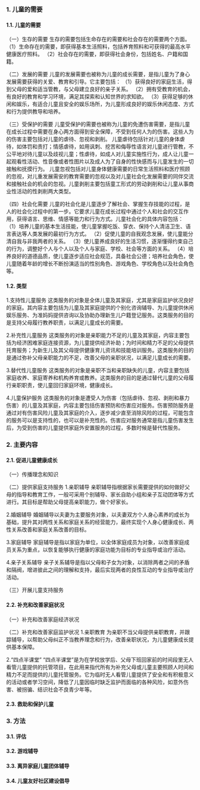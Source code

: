 ### 1. 儿童的需要
#### 1.1. 儿童的需要
（一）生存的需要
生存的需要包括生命存在的需要和社会存在的需要两个方面。
（1）生命存在的需要，即获得基本生活照料，包括养育照料和可获得的最高水平健康医疗照料。
（2）社会存在的需要，即获得社会身份，包括姓名、户籍和国籍。

（二）发展的需要
儿童的发展需要也被称为儿童的成长需要，是指儿童为了身心发展需要获得的关爱、教育和引导。它主要包括：
（1）获得良好的家庭生活，得到父母的爱和适当管教，与父母建立良好的亲子关系。
（2）拥有受教育的机会，有良好的教育和学习环境，满足其探索和认知世界的求知欲。
（3）获得足够的休闲和娱乐，有适合儿童且安全的娱乐场所，为儿童形成良好的娱乐休闲态度、方式和行为提供教导和培养。

（三）受保护的需要
儿童受保护的需要也被称为儿童的免遭伤害需要，是指儿童在成长过程中需要在身心两方面得到安全保障，不受到任何人为的伤害。这些人为的伤害主要包括对儿童的虐待、忽视和剥削。
儿童虐待包括针对儿童的身体虐待，如体罚和责打；情感虐待，如用讽刺、挖苦和侮辱性语言对儿童进行管教，不公平地对待儿童以及歧视儿童；性虐待，如成人对儿童实施性行为，成人让儿童一起观看性活动、性音像或者性图片以及成人为了自身的性快感而与儿童发生的一切接触和抚摸行为。
儿童忽视包括对儿童身体健康需要的日常生活照料和医疗照顾的忽视，对儿重发展需安的教育需要的忽视以及对儿童社会化发展需要的同伴交流和接触社会的机会的忽视。儿童剥削主要包括童工形式的劳动剥削和让儿童从事商业性活动的性剥削两大类型。

（四）社会化需要
儿童的社会化是儿童逐步了解社会、掌握生存技能的过程，是人的社会化过程中的第一步。它要求儿童在成长过程中通过个人和社会的交互作用，获得语言、思维、情感等能力和行为方式。儿童社会化的具体内容包括：
（1）培养儿童的基本生活技能，使儿童掌握吃饭、穿衣、保持个人清洁卫生、语言表达等人类发展的最初行为方式。
（2）促使儿童的自我观念发展，使儿童能分清自我与非我两者的关系。
（3）使儿童养成良好的生活习惯，逐渐懂得约束自己的行为，调整好个人与个人以及个人与家庭、学校、社会等方面的关系。
（4）培养良好的道德品质，使儿童逐步适应社会规范，具备社会公德；培养社会角色，使儿童随着年龄的增长不断扮演适当的性别角色、游戏角色、学校角色以及社会角色等。


#### 1.2. 类型
1.支持性儿童服务
这类服务的对象是全体儿童及其家庭，尤其是家庭监护状况良好的家庭。其内容主要包括为儿童及其家庭提供的个别化咨询辅导、为儿童提供休闲娱乐服务、为准妈妈提供咨询以及协助办理新生儿户籍登记服务。这类服务的目的是支持父母履行教养职责，以满足儿童成长的需要。

2.补充性儿童服务
这类服务的对象是亲职能力不足的儿童及其家庭，内容主要包括为经济困难家庭连接资源，为儿童提供经济补助；为时间和精力不足的父母提供托育服务；为新生儿及其父母提供健康育儿资讯和技能培训服务。这类服务的目的是通过弥补父母亲职能力的不足，改善父母的亲职状况，以满足儿童成长的需要。

3.替代性儿童服务
这类服务的对象是亲职不当和亲职缺失的儿童，内容主要包括家庭收养、家庭寄养和机构养育或教养。这类服务的目的是通过替代儿童的父母履行亲职职责，使儿童回归家庭环境，健康成长。

4.儿童保护服务
这类服务的对象是遭受人为伤害（包括虐待、忽视、剥削和暴力伤害）的儿童及其家庭，内容主要包括伤害预防和伤害应对服务。伤害预防服务是通过对有伤害风险儿童及其家庭的介入，逐步减少直至消除风险的过程，可能包含的服务可以是支持性的，也可以是补充性的。伤害应对服务通常是指儿童伤害发生后，为受到伤害的儿童提供家庭外安置服务的过程，多数时候是替代性服务。


### 2. 主要内容
#### 2.1. 促进儿童健康成长
（一）传播理念和知识

（二）提供家庭支持服务
1.亲职辅导
亲职辅导指根据家长需要提供的如何做好父母的指导和教育工作，一般可采用个别辅导、家长自助小组和亲子互动团体等方式进行。其目标是帮助父母提高亲职能力，做个好家长。

2.婚姻辅导
婚姻辅导以夫妻为主要服务对象，以夫妻双方个人身心素养的成长为基础，提升其对两性关系和家庭关系的经营能力，最终实现个人身心健康成长、两性关系改善和家庭关系改善的目标。

3.家庭辅导
家庭辅导是指以家庭为单位，以全体家庭成员为对象，以改善家庭成员关系为重点，以恢复能够执行健康的家庭功能为目标的专业指导或治疗活动。

4.亲子关系辅导
亲子关系辅导是指以父母和子女为对象，以消除两者之间的矛盾和隔阀，增进彼此之间的理解和支持，最后实现两者的良性互动的专业指导或治疗活动。

（三）开展儿童支持服务


#### 2.2. 补充和改善家庭状况
（一）补充和改善家庭经济状况

（二）补充和改善家庭监护状况
1.亲职教育
为亲职不当父母提供亲职教育，并跟踪辅导，以帮助父母纠正不当教养理念和行为，改善亲职状况，为儿童健康成长提供基本保障。

2.“四点半课堂”
“四点半课堂”是为在学校放学后、父母下班回家前的时间段里无人看管儿童提供的托管项目，在此用来指代所有为补充父母或儿童主要照顾人时间和精力不足而提供的儿童托管服务。它为临时无人看管儿童提供了安全和有积极意义的活动或者学习空间，降低了儿童因临时缺乏监护而面临的各种风险，如意外伤害、被拐骗、结识社会不良青少年等。


#### 2.3. 救助和保护儿童


### 3. 方法
#### 3.1. 评估
#### 3.2. 游戏辅导
#### 3.3. 离异家庭儿童团体辅导
#### 3.4. 儿童友好社区建设倡导

